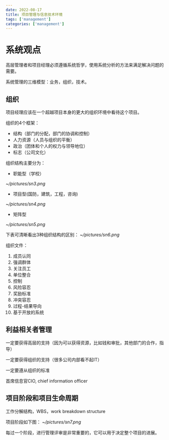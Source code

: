 ```yaml
---
date: 2022-08-17
title: 项目管理与信息技术环境
tags: ['management']
categories: ['management']
---
```


系统观点
========

高层管理者和项目经理必须遵循系统哲学，使用系统分析的方法来满足解决问题的需要。

系统管理的三维模型：业务，组织，技术。

组织
----

项目经理应该在一个超越项目本身的更大的组织环境中看待这个项目。

组织的4个框架：

-   结构（部门的分配，部门的协调和控制）
-   人力资源（人员与组织的平衡）
-   政治（团体和个人的权力与领导地位）
-   标志（公司文化）

组织结构主要分为：

-   职能型（学校）

*\~/pictures/sn3.png*

-   项目型(国防，建筑，工程，咨询)

*\~/pictures/sn4.png*

-   矩阵型

*\~/pictures/sn5.png*

下表可清晰看出3种组织结构的区别： *\~/pictures/sn6.png*

组织文件：

1.  成员认同
2.  强调群体
3.  关注员工
4.  单位整合
5.  控制
6.  风险容忍
7.  奖励标准
8.  冲突容忍
9.  过程-结果导向
10. 基于开放的系统

利益相关者管理
--------------

一定要获得高层的支持（因为可以获得资源，比如钱和审批，其他部门的合作，指导）

一定要获得组织的支持（很多公司内部看不起IT）

一定要遵从组织的标准

首席信息官CIO, chief information officer

项目阶段和项目生命周期
----------------------

工作分解结构，WBS，work breakdown structure

项目阶段如下图： *\~/pictures/sn7.png*

每过一个阶段，进行管理评审是非常重要的，它可以用于决定整个项目的进展。
